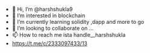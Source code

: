 - 👋 Hi, I’m @harshshukla9
- 👀 I’m interested in blockchain
- 🌱 I’m currently learning solidity ,dapp and more to go
- 💞️ I’m looking to collaborate on ...
- 📫 How to reach me ista handle__harshshukla
- https://t.me/c/2333097433/13

<!---
harshshukla9/harshshukla9 is a ✨ special ✨ repository because its `README.md` (this file) appears on your GitHub profile.
You can click the Preview link to take a look at your changes.
--->
